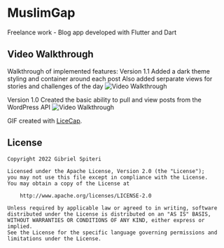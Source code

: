 # MuslimGap
Freelance work - Blog app developed with Flutter and Dart 

## Video Walkthrough

Walkthrough of implemented features:
Version 1.1
Added a dark theme styling and container around each post
Also added serparate views for stories and challenges of the day
<img src='MGA_2.mp4' title='Video Walkthrough' width='' alt='Video Walkthrough' />

Version 1.0
Created the basic ability to pull and view posts from the WordPress API
<img src='MGA_1.gif' title='Video Walkthrough' width='' alt='Video Walkthrough' />

GIF created with [LiceCap](http://www.cockos.com/licecap/).


## License

    Copyright 2022 Gibriel Spiteri

    Licensed under the Apache License, Version 2.0 (the "License");
    you may not use this file except in compliance with the License.
    You may obtain a copy of the License at

        http://www.apache.org/licenses/LICENSE-2.0

    Unless required by applicable law or agreed to in writing, software
    distributed under the License is distributed on an "AS IS" BASIS,
    WITHOUT WARRANTIES OR CONDITIONS OF ANY KIND, either express or implied.
    See the License for the specific language governing permissions and
    limitations under the License.
